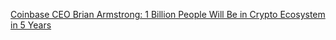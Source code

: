 [Coinbase CEO Brian Armstrong: 1 Billion People Will Be in Crypto Ecosystem in 5 Years](https://cointelegraph.com/news/coinbase-ceo-brian-armstrong-1-billion-people-will-be-in-crypto-ecosystem-in-5-years)